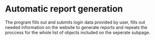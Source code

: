 # Automatic report generation

The program fills out and submits login data provided by user, fills out needed information on the website to generate reports and repeats the proccess for the whole list of objects included on the seperate subpage.     
